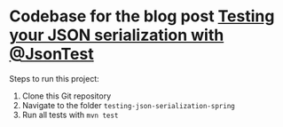 # Codebase for the blog post [Testing your JSON serialization with @JsonTest](https://rieckpil.de/testing-your-json-serialization-with-jsontest)

Steps to run this project:

1. Clone this Git repository
2. Navigate to the folder `testing-json-serialization-spring`
3. Run all tests with `mvn test`